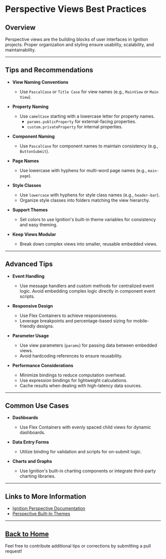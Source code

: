 # Perspective Views Best Practices

## Overview
Perspective views are the building blocks of user interfaces in Ignition projects. Proper organization and styling ensure usability, scalability, and maintainability.

---

## Tips and Recommendations

- **View Naming Conventions**
  - Use `PascalCase` or `Title Case` for view names (e.g., `MainView` or `Main View`).

- **Property Naming**
  - Use `camelCase` starting with a lowercase letter for property names.
    - `params.publicProperty` for external-facing properties.
    - `custom.privateProperty` for internal properties.

- **Component Naming**
  - Use `PascalCase` for component names to maintain consistency (e.g., `ButtonSubmit`).

- **Page Names**
  - Use lowercase with hyphens for multi-word page names (e.g., `main-page`).

- **Style Classes**
  - Use `lowercase` with hyphens for style class names (e.g., `header-bar`).
  - Organize style classes into folders matching the view hierarchy.

- **Support Themes**
  - Set colors to use Ignition's built-in theme variables for consistency and easy theming.
  
- **Keep Views Modular**
  - Break down complex views into smaller, reusable embedded views.
  
---

## Advanced Tips

- **Event Handling**
  - Use message handlers and custom methods for centralized event logic. Avoid embedding complex logic directly in component event scripts.

- **Responsive Design**
  - Use Flex Containers to achieve responsiveness.
  - Leverage breakpoints and percentage-based sizing for mobile-friendly designs.

- **Parameter Usage**
  - Use view parameters (`params`) for passing data between embedded views.
  - Avoid hardcoding references to ensure reusability.

- **Performance Considerations**
  - Minimize bindings to reduce computation overhead.
  - Use expression bindings for lightweight calculations.
  - Cache results when dealing with high-latency data sources.

---

## Common Use Cases

- **Dashboards**
  - Use Flex Containers with evenly spaced child views for dynamic dashboards.

- **Data Entry Forms**
  - Utilize binding for validation and scripts for on-submit logic.

- **Charts and Graphs**
  - Use Ignition's built-in charting components or integrate third-party charting libraries.

---

## Links to More Information
- [Ignition Perspective Documentation](https://docs.inductiveautomation.com/display/DOC81/Perspective+Module)
- [Perspective Built-In Themes](https://docs.inductiveautomation.com/display/DOC81/Perspective+Built-In+Themes)

---
[Back to Home](../README.md)
---

Feel free to contribute additional tips or corrections by submitting a pull request!
